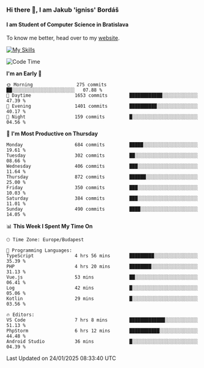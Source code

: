 ### Hi there 👋, I am Jakub 'igniss' Bordáš

#### I am Student of Computer Science in Bratislava
To know me better, head over to my [website](https://bordas.sk).

[![My Skills](https://skillicons.dev/icons?i=js,typescript,html,css,figma,svelte,vue,next,postgresql,nest,express,nodejs)](https://bordas.sk)


<!--START_SECTION:waka-->
![Code Time](http://img.shields.io/badge/Code%20Time-1%2C653%20hrs%2014%20mins-blue)

**I'm an Early 🐤** 

```text
🌞 Morning                275 commits         ██░░░░░░░░░░░░░░░░░░░░░░░   07.88 % 
🌆 Daytime                1653 commits        ████████████░░░░░░░░░░░░░   47.39 % 
🌃 Evening                1401 commits        ██████████░░░░░░░░░░░░░░░   40.17 % 
🌙 Night                  159 commits         █░░░░░░░░░░░░░░░░░░░░░░░░   04.56 % 
```
📅 **I'm Most Productive on Thursday** 

```text
Monday                   684 commits         █████░░░░░░░░░░░░░░░░░░░░   19.61 % 
Tuesday                  302 commits         ██░░░░░░░░░░░░░░░░░░░░░░░   08.66 % 
Wednesday                406 commits         ███░░░░░░░░░░░░░░░░░░░░░░   11.64 % 
Thursday                 872 commits         ██████░░░░░░░░░░░░░░░░░░░   25.00 % 
Friday                   350 commits         ███░░░░░░░░░░░░░░░░░░░░░░   10.03 % 
Saturday                 384 commits         ███░░░░░░░░░░░░░░░░░░░░░░   11.01 % 
Sunday                   490 commits         ████░░░░░░░░░░░░░░░░░░░░░   14.05 % 
```


📊 **This Week I Spent My Time On** 

```text
🕑︎ Time Zone: Europe/Budapest

💬 Programming Languages: 
TypeScript               4 hrs 56 mins       █████████░░░░░░░░░░░░░░░░   35.39 % 
PHP                      4 hrs 20 mins       ████████░░░░░░░░░░░░░░░░░   31.13 % 
Vue.js                   53 mins             ██░░░░░░░░░░░░░░░░░░░░░░░   06.41 % 
Log                      42 mins             █░░░░░░░░░░░░░░░░░░░░░░░░   05.06 % 
Kotlin                   29 mins             █░░░░░░░░░░░░░░░░░░░░░░░░   03.56 % 

🔥 Editors: 
VS Code                  7 hrs 8 mins        █████████████░░░░░░░░░░░░   51.13 % 
PhpStorm                 6 hrs 12 mins       ███████████░░░░░░░░░░░░░░   44.48 % 
Android Studio           36 mins             █░░░░░░░░░░░░░░░░░░░░░░░░   04.39 % 
```


 Last Updated on 24/01/2025 08:33:40 UTC
<!--END_SECTION:waka-->

